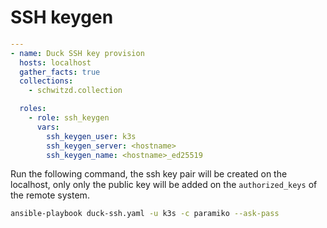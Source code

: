 # SSH keygen

```yaml
---
- name: Duck SSH key provision
  hosts: localhost
  gather_facts: true
  collections:
    - schwitzd.collection

  roles:
    - role: ssh_keygen
      vars:
        ssh_keygen_user: k3s
        ssh_keygen_server: <hostname>
        ssh_keygen_name: <hostname>_ed25519
```

Run the following command, the ssh key pair will be created on the localhost, only only the public key will be added on the `authorized_keys` of the remote system.

```sh
ansible-playbook duck-ssh.yaml -u k3s -c paramiko --ask-pass
```
